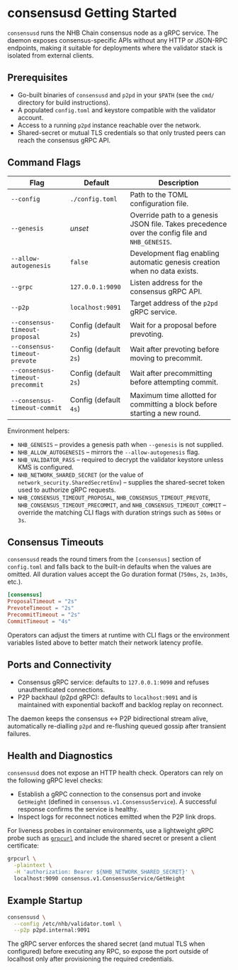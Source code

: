# consensusd Getting Started

`consensusd` runs the NHB Chain consensus node as a gRPC service. The daemon exposes
consensus-specific APIs without any HTTP or JSON-RPC endpoints, making it suitable
for deployments where the validator stack is isolated from external clients.

## Prerequisites

* Go-built binaries of `consensusd` and `p2pd` in your `$PATH` (see the `cmd/`
  directory for build instructions).
* A populated `config.toml` and keystore compatible with the validator account.
* Access to a running `p2pd` instance reachable over the network.
* Shared-secret or mutual TLS credentials so that only trusted peers can reach
  the consensus gRPC API.

## Command Flags

| Flag | Default | Description |
| ---- | ------- | ----------- |
| `--config` | `./config.toml` | Path to the TOML configuration file. |
| `--genesis` | _unset_ | Override path to a genesis JSON file. Takes precedence over the config file and `NHB_GENESIS`. |
| `--allow-autogenesis` | `false` | Development flag enabling automatic genesis creation when no data exists. |
| `--grpc` | `127.0.0.1:9090` | Listen address for the consensus gRPC API. |
| `--p2p` | `localhost:9091` | Target address of the `p2pd` gRPC service. |
| `--consensus-timeout-proposal` | Config (default `2s`) | Wait for a proposal before prevoting. |
| `--consensus-timeout-prevote` | Config (default `2s`) | Wait after prevoting before moving to precommit. |
| `--consensus-timeout-precommit` | Config (default `2s`) | Wait after precommitting before attempting commit. |
| `--consensus-timeout-commit` | Config (default `4s`) | Maximum time allotted for committing a block before starting a new round. |

Environment helpers:

* `NHB_GENESIS` – provides a genesis path when `--genesis` is not supplied.
* `NHB_ALLOW_AUTOGENESIS` – mirrors the `--allow-autogenesis` flag.
* `NHB_VALIDATOR_PASS` – required to decrypt the validator keystore unless KMS is configured.
* `NHB_NETWORK_SHARED_SECRET` (or the value of `network_security.SharedSecretEnv`)
  – supplies the shared-secret token used to authorize gRPC requests.
* `NHB_CONSENSUS_TIMEOUT_PROPOSAL`, `NHB_CONSENSUS_TIMEOUT_PREVOTE`, `NHB_CONSENSUS_TIMEOUT_PRECOMMIT`, and `NHB_CONSENSUS_TIMEOUT_COMMIT`
  – override the matching CLI flags with duration strings such as `500ms` or `3s`.

## Consensus Timeouts

`consensusd` reads the round timers from the `[consensus]` section of `config.toml`
and falls back to the built-in defaults when the values are omitted. All duration
values accept the Go duration format (`750ms`, `2s`, `1m30s`, etc.).

```toml
[consensus]
ProposalTimeout = "2s"
PrevoteTimeout = "2s"
PrecommitTimeout = "2s"
CommitTimeout = "4s"
```

Operators can adjust the timers at runtime with CLI flags or the environment
variables listed above to better match their network latency profile.

## Ports and Connectivity

* Consensus gRPC service: defaults to `127.0.0.1:9090` and refuses
  unauthenticated connections.
* P2P backhaul (p2pd gRPC): defaults to `localhost:9091` and is maintained with
  exponential backoff and backlog replay on reconnect.

The daemon keeps the consensus ↔︎ P2P bidirectional stream alive, automatically
re-dialling `p2pd` and re-flushing queued gossip after transient failures.

## Health and Diagnostics

`consensusd` does not expose an HTTP health check. Operators can rely on the
following gRPC level checks:

* Establish a gRPC connection to the consensus port and invoke `GetHeight`
  (defined in `consensus.v1.ConsensusService`). A successful response confirms
  the service is healthy.
* Inspect logs for reconnect notices emitted when the P2P link drops.

For liveness probes in container environments, use a lightweight gRPC probe such
as [`grpcurl`](https://github.com/fullstorydev/grpcurl) and include the shared
secret or present a client certificate:

```bash
grpcurl \
  -plaintext \
  -H 'authorization: Bearer ${NHB_NETWORK_SHARED_SECRET}' \
  localhost:9090 consensus.v1.ConsensusService/GetHeight
```

## Example Startup

```bash
consensusd \
  --config /etc/nhb/validator.toml \
  --p2p p2pd.internal:9091
```

The gRPC server enforces the shared secret (and mutual TLS when configured)
before executing any RPC, so expose the port outside of localhost only after
provisioning the required credentials.
